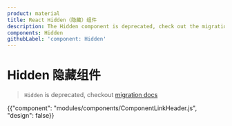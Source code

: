 ```yaml
---
product: material
title: React Hidden（隐藏）组件
description: The Hidden component is deprecated, check out the migration guide for more details.
components: Hidden
githubLabel: 'component: Hidden'
---
```


# Hidden 隐藏组件

> `Hidden` is deprecated, checkout [migration docs](/material/guides/migration-v4/#hidden)

<p class="description"></p>

{{"component": "modules/components/ComponentLinkHeader.js", "design": false}}
